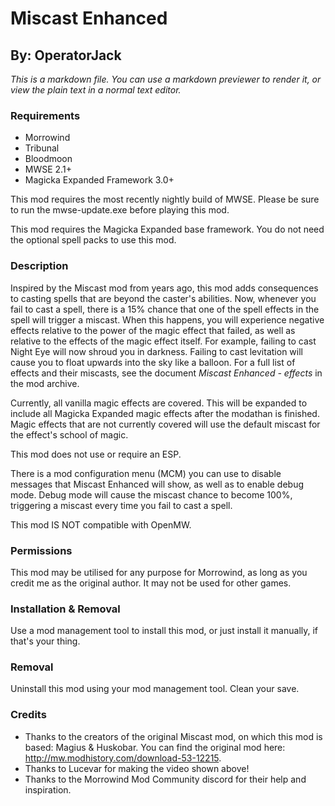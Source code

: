 # Miscast Enhanced

## By: OperatorJack

_This is a markdown file. You can use a markdown previewer to render it, or view the plain text in a normal text editor._

### Requirements

- Morrowind
- Tribunal
- Bloodmoon
- MWSE 2.1+
- Magicka Expanded Framework 3.0+

This mod requires the most recently nightly build of MWSE. Please be sure to run the mwse-update.exe before playing this mod.

This mod requires the Magicka Expanded base framework. You do not need the optional spell packs to use this mod.

### Description

Inspired by the Miscast mod from years ago, this mod adds consequences to casting spells that are beyond the caster's abilities. Now, whenever you fail to cast a spell, there is a 15% chance that one of the spell effects in the spell will trigger a miscast. When this happens, you will experience negative effects relative to the power of the magic effect that failed, as well as relative to the effects of the magic effect itself. For example, failing to cast Night Eye will now shroud you in darkness. Failing to cast levitation will cause you to float upwards into the sky like a balloon. For a full list of effects and their miscasts, see the document _Miscast Enhanced - effects_ in the mod archive.

Currently, all vanilla magic effects are covered. This will be expanded to include all Magicka Expanded magic effects after the modathan is finished. Magic effects that are not currently covered will use the default miscast for the effect's school of magic.

This mod does not use or require an ESP.

There is a mod configuration menu (MCM) you can use to disable messages that Miscast Enhanced will show, as well as to enable debug mode. Debug mode will cause the miscast chance to become 100%, triggering a miscast every time you fail to cast a spell.

This mod IS NOT compatible with OpenMW.

### Permissions

This mod may be utilised for any purpose for Morrowind, as long as you credit me as the original author. It may not be used for other games.

### Installation & Removal

Use a mod management tool to install this mod, or just install it manually, if that's your thing.

### Removal

Uninstall this mod using your mod management tool. Clean your save.

### Credits

- Thanks to the creators of the original Miscast mod, on which this mod is based: Magius & Huskobar. You can find the original mod here: http://mw.modhistory.com/download-53-12215.
- Thanks to Lucevar for making the video shown above!
- Thanks to the Morrowind Mod Community discord for their help and inspiration.
